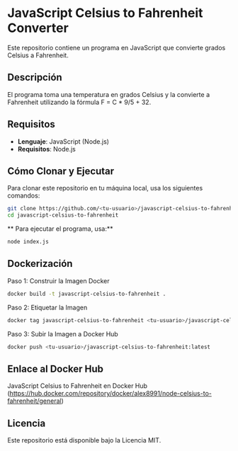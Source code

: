 # JavaScript Celsius to Fahrenheit Converter

Este repositorio contiene un programa en JavaScript que convierte grados Celsius a Fahrenheit.

## Descripción

El programa toma una temperatura en grados Celsius y la convierte a Fahrenheit utilizando la fórmula F = C * 9/5 + 32.

## Requisitos

- **Lenguaje**: JavaScript (Node.js)
- **Requisitos**: Node.js

## Cómo Clonar y Ejecutar

Para clonar este repositorio en tu máquina local, usa los siguientes comandos:

```bash
git clone https://github.com/<tu-usuario>/javascript-celsius-to-fahrenheit.git
cd javascript-celsius-to-fahrenheit
```
** Para ejecutar el programa, usa:**

```bash
node index.js
```
## Dockerización

Paso 1: Construir la Imagen Docker
```bash
docker build -t javascript-celsius-to-fahrenheit .
```
Paso 2: Etiquetar la Imagen
```bash
docker tag javascript-celsius-to-fahrenheit <tu-usuario>/javascript-celsius-to-fahrenheit:latest
```
Paso 3: Subir la Imagen a Docker Hub

```bash
docker push <tu-usuario>/javascript-celsius-to-fahrenheit:latest
```

## Enlace al Docker Hub
JavaScript Celsius to Fahrenheit en Docker Hub (https://hub.docker.com/repository/docker/alex8991/node-celsius-to-fahrenheit/general)


## Licencia
Este repositorio está disponible bajo la Licencia MIT.
